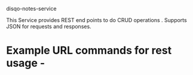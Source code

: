 disqo-notes-service

This Service provides REST end points to do CRUD operations . Supports JSON for requests and responses.





# Example URL commands  for rest usage -

